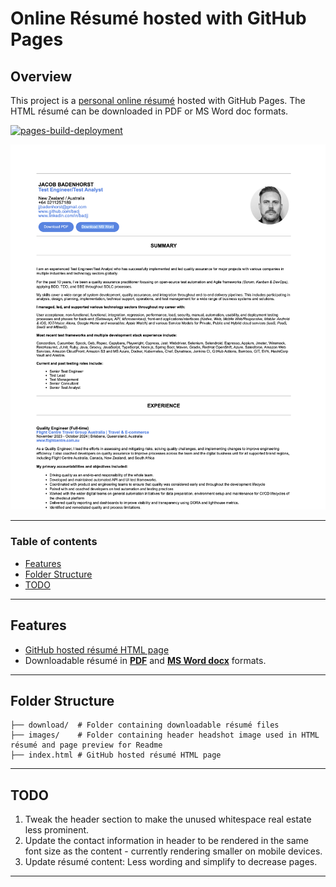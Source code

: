 # Online Résumé hosted with GitHub Pages 

## Overview

This project is a [personal online résumé](https://badj.github.io/online-resume/) hosted with GitHub Pages. The HTML résumé can be downloaded in PDF or MS Word doc formats.

[![pages-build-deployment](https://github.com/badj/online-resume/actions/workflows/pages/pages-build-deployment/badge.svg)](https://github.com/badj/Online-Resume/actions/workflows/pages/pages-build-deployment)

![resume-preview.png](images/resume-preview.png)

***

### Table of contents

- [Features](#features)
- [Folder Structure](#folder-structure)
- [TODO](#todo)
***

## Features

- [GitHub hosted résumé HTML page](https://badj.github.io/online-resume/)
- Downloadable résumé in [**PDF**](https://github.com/badj/online-resume/raw/refs/heads/main/download/JJ_BADENHORST_CV_2025_with_photo.pdf) and [**MS Word docx**](https://github.com/badj/online-resume/raw/refs/heads/main/download/JJ_BADENHORST_CV_2025_with_photo.docx) formats.

***

## Folder Structure

```terminaloutput
├── download/  # Folder containing downloadable résumé files
├── images/    # Folder containing header headshot image used in HTML résumé and page preview for Readme
├── index.html # GitHub hosted résumé HTML page
```

***

## TODO

1. Tweak the header section to make the unused whitespace real estate less prominent.
2. Update the contact information in header to be rendered in the same font size as the content - currently rendering smaller on mobile devices.
3. Update résumé content: Less wording and simplify to decrease pages.

***
